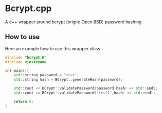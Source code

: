 # Bcrypt.cpp
A c++ wrapper around bcrypt (origin: Open BSD) password hashing

## How to use

Here an example how to use this wrapper class

```cpp
#include "bcrypt.h"
#include <iostream>

int main(){
	std::string password = "test";
	std::string hash = BCrypt::generateHash(password);

	std::cout << BCrypt::validatePassword(password,hash) << std::endl;
	std::cout << BCrypt::validatePassword("test1",hash) << std::endl;

	return 0;
}
```
